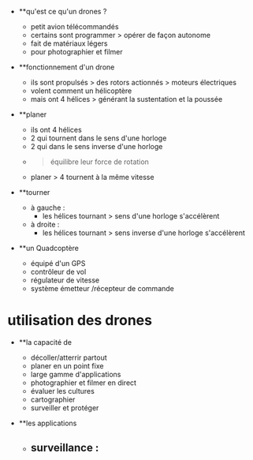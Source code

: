 
- **qu'est ce qu'un drones ?
	- petit avion télécommandés
	- certains sont programmer > opérer de façon autonome
	- fait de matériaux légers
	- pour photographier et filmer

- **fonctionnement d'un drone
	- ils sont propulsés > des rotors actionnés > moteurs électriques
	- volent comment un hélicoptère
	- mais ont 4 hélices > générant la sustentation et la poussée

- **planer
	- ils ont 4 hélices 
	- 2 qui tournent dans le sens d'une horloge
	- 2 qui dans le sens inverse d'une horloge
	- > équilibre leur force de rotation
	- planer > 4 tournent à la même vitesse 

- **tourner 
	- à gauche : 
		- les hélices tournant > sens d'une horloge s'accélèrent
	- à droite :
		- les hélices tournant > sens inverse d'une horloge s'accélèrent

- **un Quadcoptère
	- équipé d'un GPS 
	- contrôleur de vol
	- régulateur de vitesse 
	- système émetteur /récepteur de commande

# utilisation des drones

- **la capacité de 
	- décoller/atterrir partout
	- planer en un point fixe
	- large gamme d'applications
	- photographier et filmer en direct
	- évaluer les cultures
	- cartographier
	- surveiller et protéger

- **les applications
	- surveillance :
		- 
